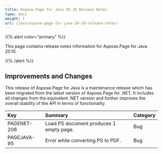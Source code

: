 ```yaml
---
title: Aspose.Page for Java 20.10 Release Notes
type: docs
weight: 7
url: /java/aspose-page-for-java-20-10-release-notes/
---
```


{{% alert color="primary" %}}

This page contains release notes information for Aspose.Page for Java 20.10.

{{% /alert %}}
## **Improvements and Changes**

This release of Aspose.Page for Java is a maintenance release which has been migrated from the latest version of Aspose.Page for .NET. It includes all changes from the equivalent .NET version and further improves the overall stability of the API in terms of functionality.

|**Key**|**Summary**|**Category**|
| :- | :- | :- |
|PAGENET-206| Load PS document produces 1 empty page.|Bug|
|PAGEJAVA-95| Error while converting PS to PDF.|Bug|
